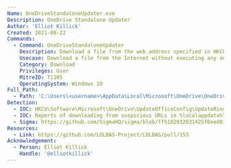 ```yaml
---
Name: OneDriveStandaloneUpdater.exe
Description: OneDrive Standalone Updater
Author: 'Elliot Killick'
Created: 2021-08-22
Commands:
  - Command: OneDriveStandaloneUpdater
    Description: Download a file from the web address specified in HKCU\Software\Microsoft\OneDrive\UpdateOfficeConfig\UpdateRingSettingURLFromOC. ODSUUpdateXMLUrlFromOC and UpdateXMLUrlFromOC must be equal to non-empty string values in that same registry key. UpdateOfficeConfigTimestamp is a UNIX epoch time which must be set to a large QWORD such as 99999999999 (in decimal) to indicate the URL cache is good. The downloaded file will be in %localappdata%\OneDrive\StandaloneUpdater\PreSignInSettingsConfig.json
    Usecase: Download a file from the Internet without executing any anomalous executables with suspicious arguments
    Category: Download
    Privileges: User
    MitreID: T1105
    OperatingSystem: Windows 10
Full_Path:
  - Path: 'C:\Users\<username>\AppData\Local\Microsoft\OneDrive\OneDriveStandaloneUpdater.exe'
Detection:
  - IOC: HKCU\Software\Microsoft\OneDrive\UpdateOfficeConfig\UpdateRingSettingURLFromOC being set to a suspicious non-Microsoft controlled URL
  - IOC: Reports of downloading from suspicious URLs in %localappdata%\OneDrive\setup\logs\StandaloneUpdate_*.log files
  - Sigma: https://github.com/SigmaHQ/sigma/blob/ff5102832031425f6eed011dd3a2e62653008c94/rules/windows/registry/registry_set/registry_set_lolbin_onedrivestandaloneupdater.yml
Resources:
  - Link: https://github.com/LOLBAS-Project/LOLBAS/pull/153
Acknowledgement:
  - Person: Elliot Killick
    Handle: '@elliotkillick'
---
```


